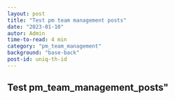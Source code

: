 ```yaml
---
layout: post
title: "Test pm team management posts"
date: "2023-01-10"
autor: Admin
time-to-read: 4 min
category: "pm_team_management"
background: "base-back"
post-id: uniq-th-id
---
```


## Test pm_team_management_posts"
